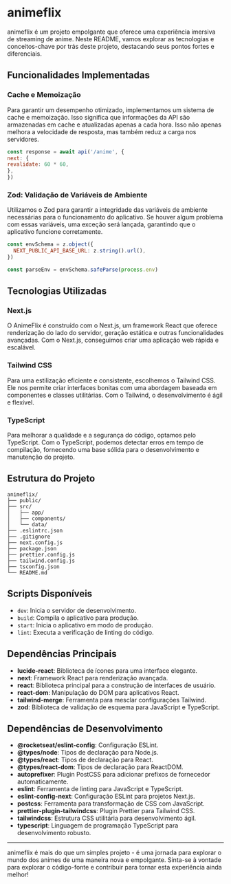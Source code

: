 # animeflix

animeflix é um projeto empolgante que oferece uma experiência imersiva de streaming de anime. Neste README, vamos explorar as tecnologias e conceitos-chave por trás deste projeto, destacando seus pontos fortes e diferenciais.

## Funcionalidades Implementadas

### Cache e Memoização

Para garantir um desempenho otimizado, implementamos um sistema de cache e memoização. Isso significa que informações da API são armazenadas em cache e atualizadas apenas a cada hora. Isso não apenas melhora a velocidade de resposta, mas também reduz a carga nos servidores.

```javascript
const response = await api('/anime', {
next: {
revalidate: 60 * 60,
},
})
```

### Zod: Validação de Variáveis de Ambiente

Utilizamos o Zod para garantir a integridade das variáveis de ambiente necessárias para o funcionamento do aplicativo. Se houver algum problema com essas variáveis, uma exceção será lançada, garantindo que o aplicativo funcione corretamente.

```javascript
const envSchema = z.object({
  NEXT_PUBLIC_API_BASE_URL: z.string().url(),
})

const parseEnv = envSchema.safeParse(process.env)
```

## Tecnologias Utilizadas

### Next.js

O AnimeFlix é construído com o Next.js, um framework React que oferece renderização do lado do servidor, geração estática e outras funcionalidades avançadas. Com o Next.js, conseguimos criar uma aplicação web rápida e escalável.

### Tailwind CSS

Para uma estilização eficiente e consistente, escolhemos o Tailwind CSS. Ele nos permite criar interfaces bonitas com uma abordagem baseada em componentes e classes utilitárias. Com o Tailwind, o desenvolvimento é ágil e flexível.

### TypeScript

Para melhorar a qualidade e a segurança do código, optamos pelo TypeScript. Com o TypeScript, podemos detectar erros em tempo de compilação, fornecendo uma base sólida para o desenvolvimento e manutenção do projeto.

## Estrutura do Projeto

```plaintext
animeflix/
├── public/
├── src/
│   ├── app/
│   ├── components/
│   └── data/
├── .eslintrc.json
├── .gitignore
├── next.config.js
├── package.json
├── prettier.config.js
├── tailwind.config.js
├── tsconfig.json
└── README.md

```
## Scripts Disponíveis

- `dev`: Inicia o servidor de desenvolvimento.
- `build`: Compila o aplicativo para produção.
- `start`: Inicia o aplicativo em modo de produção.
- `lint`: Executa a verificação de linting do código.

## Dependências Principais

- **lucide-react**: Biblioteca de ícones para uma interface elegante.
- **next**: Framework React para renderização avançada.
- **react**: Biblioteca principal para a construção de interfaces de usuário.
- **react-dom**: Manipulação do DOM para aplicativos React.
- **tailwind-merge**: Ferramenta para mesclar configurações Tailwind.
- **zod**: Biblioteca de validação de esquema para JavaScript e TypeScript.

## Dependências de Desenvolvimento

- **@rocketseat/eslint-config**: Configuração ESLint.
- **@types/node**: Tipos de declaração para Node.js.
- **@types/react**: Tipos de declaração para React.
- **@types/react-dom**: Tipos de declaração para ReactDOM.
- **autoprefixer**: Plugin PostCSS para adicionar prefixos de fornecedor automaticamente.
- **eslint**: Ferramenta de linting para JavaScript e TypeScript.
- **eslint-config-next**: Configuração ESLint para projetos Next.js.
- **postcss**: Ferramenta para transformação de CSS com JavaScript.
- **prettier-plugin-tailwindcss**: Plugin Prettier para Tailwind CSS.
- **tailwindcss**: Estrutura CSS utilitária para desenvolvimento ágil.
- **typescript**: Linguagem de programação TypeScript para desenvolvimento robusto.

---

animeflix é mais do que um simples projeto - é uma jornada para explorar o mundo dos animes de uma maneira nova e empolgante. Sinta-se à vontade para explorar o código-fonte e contribuir para tornar esta experiência ainda melhor!




